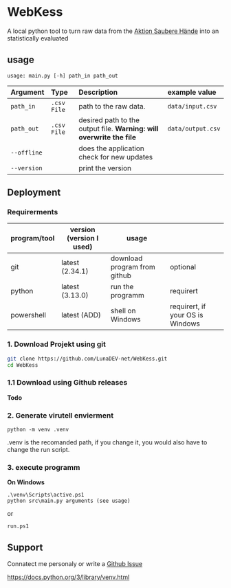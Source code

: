 
# WebKess

A local python tool to turn raw data from the [Aktion Saubere Hände](https://www.aktion-sauberehaende.de/ueber-uns-ash) into an statistically evaluated
## usage

```shell
usage: main.py [-h] path_in path_out
```

| Argument    | Type        | Description                                                           | example value   |
| :---------- | :---------- | :-------------------------------------------------------------------- | :-------------- |
| `path_in`   | `.csv File` | path to the raw data.                                                 | `data/input.csv`  |
| `path_out`  | `.csv File` | desired path to the output file. **Warning: will overwrite the file** | `data/output.csv` |
| `--offline` |             | does the application check for new updates                            |                 |
| `--version`   |             | print the version                                                     |                 |

## Deployment
### Requirerments
| program/tool  | version (version I used) | usage                        |                                  |
| ------------- | ------------------------ | ---------------------------- |          ---------               |
| git           | latest (2.34.1)          | download program from github | optional                         |
| python        | latest (3.13.0)          | run the programm             | requirert                        |
| powershell    | latest (ADD)             | shell on Windows             | requirert, if your OS is Windows |

### 1. Download Projekt using git
```bash
git clone https://github.com/LunaDEV-net/WebKess.git
cd WebKess
```
### 1.1 Download using Github releases

**Todo**

### 2. Generate virutell envierment
```shell
python -m venv .venv
```
.venv is the recomanded path, if you change it, you would also have to change the run script.

### 3. execute programm
**On Windows**

```shell
.\venv\Scripts\active.ps1
python src\main.py arguments (see usage)
```
or 
```
run.ps1
```
## Support

Connatect me personaly or write a [Github Issue](https://github.com/LunaDEV-net/WebKess/issues)




https://docs.python.org/3/library/venv.html

